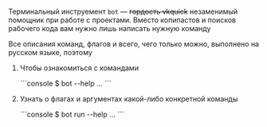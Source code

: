 Терминальный инструемент `bot` — ~~гордость vkquick~~ незаменимый помощник при работе с проектами. Вместо копипастов и поисков рабочего кода вам нужно лишь написать нужную команду

Все описания команд, флагов и всего, чего только можно, выполнено на русском языке, поэтому

1. Чтобы ознакомиться с командами
    <div>
    ```console
    $ bot --help
    ...
    ```
    </div>

2. Узнать о флагах и аргументах какой-либо конкретной команды
    <div>
    ```console
    $ bot run --help
    ...
    ```
    </div>
